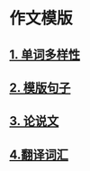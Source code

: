 # 作文模版

## [1. 单词多样性](https://github.com/Larry-zx/English_writing/blob/master/单词多样性.md)



## [2. 模版句子](https://github.com/Larry-zx/English_writing/blob/master/模版句子.md)



## [3. 论说文](https://github.com/Larry-zx/English_writing/blob/master/论说文模版.md)



## [4.翻译词汇](https://github.com/Larry-zx/English_writing/blob/master/翻译词汇.md)
